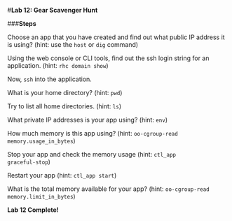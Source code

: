 #**Lab 12: Gear Scavenger Hunt**


###**Steps**

Choose an app that you have created and find out what public IP address it is
using? (hint: use the <code>host</code> or <code>dig</code> command) 

Using the web console or CLI tools, find out the ssh login string for an
application. (hint: <code>rhc domain show</code>)

Now, <code>ssh</code> into the application.

What is your home directory? (hint: <code>pwd</code>)

Try to list all home directories. (hint: <code>ls</code>)

What private IP addresses is your app using? (hint: <code>env</code>)

How much memory is this app using? (hint: <code>oo-cgroup-read
memory.usage_in_bytes</code>)

Stop your app and check the memory usage (hint: <code>ctl_app
graceful-stop</code>)

Restart your app (hint: <code>ctl_app start</code>)

What is the total memory available for your app? (hint: <code>oo-cgroup-read
memory.limit_in_bytes</code>)


**Lab 12 Complete!**

<!--BREAK-->

